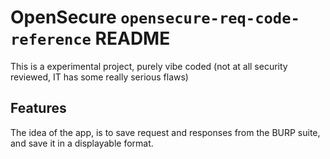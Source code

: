 # OpenSecure `opensecure-req-code-reference` README

This is a experimental project, purely vibe coded (not at all security reviewed, IT has some really serious flaws)

## Features

The idea of the app, is to save request and responses from the BURP suite, and save it in a displayable format.

